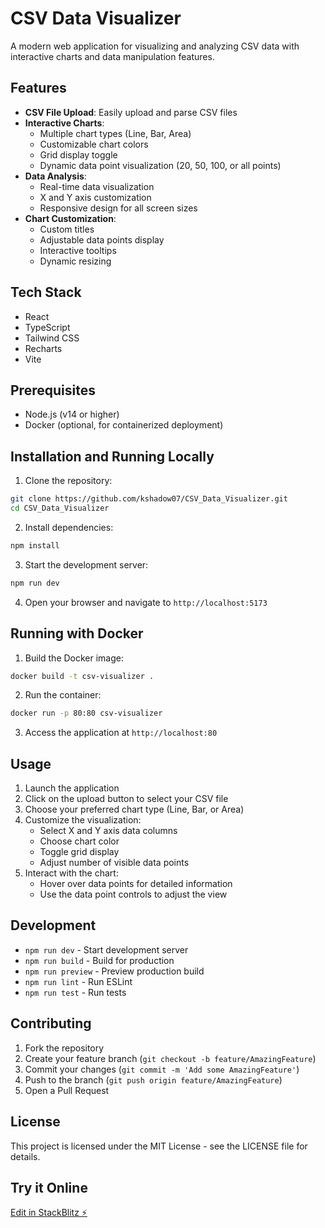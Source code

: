 # CSV Data Visualizer

A modern web application for visualizing and analyzing CSV data with interactive charts and data manipulation features.

## Features

- **CSV File Upload**: Easily upload and parse CSV files
- **Interactive Charts**: 
  - Multiple chart types (Line, Bar, Area)
  - Customizable chart colors
  - Grid display toggle
  - Dynamic data point visualization (20, 50, 100, or all points)
- **Data Analysis**:
  - Real-time data visualization
  - X and Y axis customization
  - Responsive design for all screen sizes
- **Chart Customization**:
  - Custom titles
  - Adjustable data points display
  - Interactive tooltips
  - Dynamic resizing

## Tech Stack

- React
- TypeScript
- Tailwind CSS
- Recharts
- Vite

## Prerequisites

- Node.js (v14 or higher)
- Docker (optional, for containerized deployment)

## Installation and Running Locally

1. Clone the repository:
```bash
git clone https://github.com/kshadow07/CSV_Data_Visualizer.git
cd CSV_Data_Visualizer
```

2. Install dependencies:
```bash
npm install
```

3. Start the development server:
```bash
npm run dev
```

4. Open your browser and navigate to `http://localhost:5173`

## Running with Docker

1. Build the Docker image:
```bash
docker build -t csv-visualizer .
```

2. Run the container:
```bash
docker run -p 80:80 csv-visualizer
```

3. Access the application at `http://localhost:80`

## Usage

1. Launch the application
2. Click on the upload button to select your CSV file
3. Choose your preferred chart type (Line, Bar, or Area)
4. Customize the visualization:
   - Select X and Y axis data columns
   - Choose chart color
   - Toggle grid display
   - Adjust number of visible data points
5. Interact with the chart:
   - Hover over data points for detailed information
   - Use the data point controls to adjust the view

## Development

- `npm run dev` - Start development server
- `npm run build` - Build for production
- `npm run preview` - Preview production build
- `npm run lint` - Run ESLint
- `npm run test` - Run tests

## Contributing

1. Fork the repository
2. Create your feature branch (`git checkout -b feature/AmazingFeature`)
3. Commit your changes (`git commit -m 'Add some AmazingFeature'`)
4. Push to the branch (`git push origin feature/AmazingFeature`)
5. Open a Pull Request

## License

This project is licensed under the MIT License - see the LICENSE file for details.

## Try it Online

[Edit in StackBlitz ⚡️](https://stackblitz.com/~/github.com/kshadow07/CSV_Data_Visualizer)